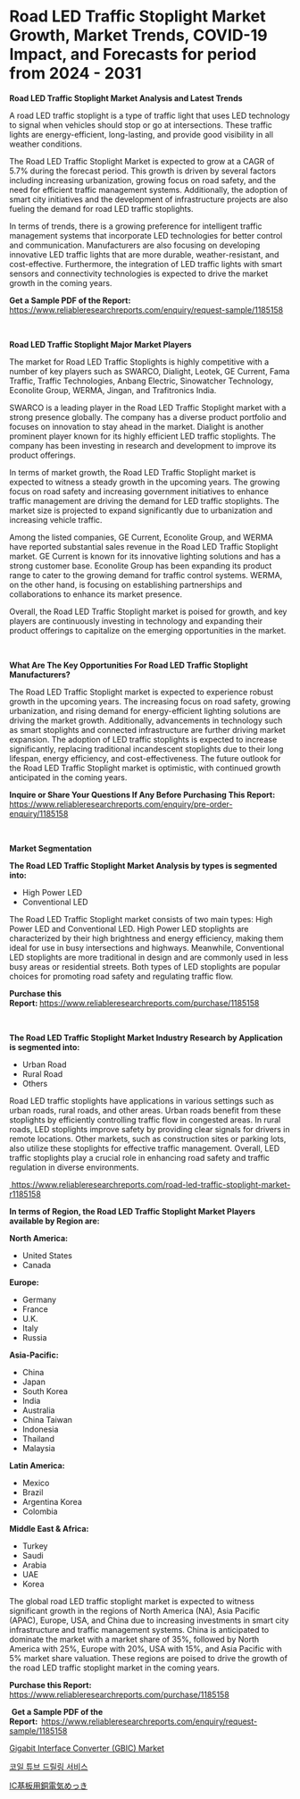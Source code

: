 <p><h1>Road LED Traffic Stoplight Market Growth, Market Trends, COVID-19 Impact, and Forecasts for period from 2024 - 2031</h1></p><p><strong>Road LED Traffic Stoplight Market Analysis and Latest Trends</strong></p>
<p><p>A road LED traffic stoplight is a type of traffic light that uses LED technology to signal when vehicles should stop or go at intersections. These traffic lights are energy-efficient, long-lasting, and provide good visibility in all weather conditions.</p><p>The Road LED Traffic Stoplight Market is expected to grow at a CAGR of 5.7% during the forecast period. This growth is driven by several factors including increasing urbanization, growing focus on road safety, and the need for efficient traffic management systems. Additionally, the adoption of smart city initiatives and the development of infrastructure projects are also fueling the demand for road LED traffic stoplights.</p><p>In terms of trends, there is a growing preference for intelligent traffic management systems that incorporate LED technologies for better control and communication. Manufacturers are also focusing on developing innovative LED traffic lights that are more durable, weather-resistant, and cost-effective. Furthermore, the integration of LED traffic lights with smart sensors and connectivity technologies is expected to drive the market growth in the coming years.</p></p>
<p><strong>Get a Sample PDF of the Report:&nbsp;</strong> <a href="https://www.reliableresearchreports.com/enquiry/request-sample/1185158">https://www.reliableresearchreports.com/enquiry/request-sample/1185158</a></p>
<p>&nbsp;</p>
<p><strong>Road LED Traffic Stoplight Major Market Players</strong></p>
<p><p>The market for Road LED Traffic Stoplights is highly competitive with a number of key players such as SWARCO, Dialight, Leotek, GE Current, Fama Traffic, Traffic Technologies, Anbang Electric, Sinowatcher Technology, Econolite Group, WERMA, Jingan, and Trafitronics India. </p><p>SWARCO is a leading player in the Road LED Traffic Stoplight market with a strong presence globally. The company has a diverse product portfolio and focuses on innovation to stay ahead in the market. Dialight is another prominent player known for its highly efficient LED traffic stoplights. The company has been investing in research and development to improve its product offerings.</p><p>In terms of market growth, the Road LED Traffic Stoplight market is expected to witness a steady growth in the upcoming years. The growing focus on road safety and increasing government initiatives to enhance traffic management are driving the demand for LED traffic stoplights. The market size is projected to expand significantly due to urbanization and increasing vehicle traffic.</p><p>Among the listed companies, GE Current, Econolite Group, and WERMA have reported substantial sales revenue in the Road LED Traffic Stoplight market. GE Current is known for its innovative lighting solutions and has a strong customer base. Econolite Group has been expanding its product range to cater to the growing demand for traffic control systems. WERMA, on the other hand, is focusing on establishing partnerships and collaborations to enhance its market presence.</p><p>Overall, the Road LED Traffic Stoplight market is poised for growth, and key players are continuously investing in technology and expanding their product offerings to capitalize on the emerging opportunities in the market.</p></p>
<p>&nbsp;</p>
<p><strong>What Are The Key Opportunities For Road LED Traffic Stoplight Manufacturers?</strong></p>
<p><p>The Road LED Traffic Stoplight market is expected to experience robust growth in the upcoming years. The increasing focus on road safety, growing urbanization, and rising demand for energy-efficient lighting solutions are driving the market growth. Additionally, advancements in technology such as smart stoplights and connected infrastructure are further driving market expansion. The adoption of LED traffic stoplights is expected to increase significantly, replacing traditional incandescent stoplights due to their long lifespan, energy efficiency, and cost-effectiveness. The future outlook for the Road LED Traffic Stoplight market is optimistic, with continued growth anticipated in the coming years.</p></p>
<p><strong>Inquire or Share Your Questions If Any Before Purchasing This Report:</strong> <a href="https://www.reliableresearchreports.com/enquiry/pre-order-enquiry/1185158">https://www.reliableresearchreports.com/enquiry/pre-order-enquiry/1185158</a></p>
<p>&nbsp;</p>
<p><strong>Market Segmentation</strong></p>
<p><strong>The Road LED Traffic Stoplight Market Analysis by types is segmented into:</strong></p>
<p><ul><li>High Power LED</li><li>Conventional LED</li></ul></p>
<p><p>The Road LED Traffic Stoplight market consists of two main types: High Power LED and Conventional LED. High Power LED stoplights are characterized by their high brightness and energy efficiency, making them ideal for use in busy intersections and highways. Meanwhile, Conventional LED stoplights are more traditional in design and are commonly used in less busy areas or residential streets. Both types of LED stoplights are popular choices for promoting road safety and regulating traffic flow.</p></p>
<p><strong>Purchase this Report:&nbsp;</strong><a href="https://www.reliableresearchreports.com/purchase/1185158">https://www.reliableresearchreports.com/purchase/1185158</a></p>
<p>&nbsp;</p>
<p><strong>The Road LED Traffic Stoplight Market Industry Research by Application is segmented into:</strong></p>
<p><ul><li>Urban Road</li><li>Rural Road</li><li>Others</li></ul></p>
<p><p>Road LED traffic stoplights have applications in various settings such as urban roads, rural roads, and other areas. Urban roads benefit from these stoplights by efficiently controlling traffic flow in congested areas. In rural roads, LED stoplights improve safety by providing clear signals for drivers in remote locations. Other markets, such as construction sites or parking lots, also utilize these stoplights for effective traffic management. Overall, LED traffic stoplights play a crucial role in enhancing road safety and traffic regulation in diverse environments.</p></p>
<p><a href="https://www.reliableresearchreports.com/road-led-traffic-stoplight-market-r1185158">&nbsp;https://www.reliableresearchreports.com/road-led-traffic-stoplight-market-r1185158</a></p>
<p><strong>In terms of Region, the Road LED Traffic Stoplight Market Players available by Region are:</strong></p>
<p>
    <p> <strong> North America: </strong>
        <ul>
            <li>United States</li>
            <li>Canada</li>
        </ul>
        </p> 
    <p> <strong> Europe: </strong>
        <ul>
            <li>Germany</li>
            <li>France</li>
            <li>U.K.</li>
            <li>Italy</li>
            <li>Russia</li>
        </ul>
        </p> 
    <p> <strong> Asia-Pacific: </strong>
        <ul>
            <li>China</li>
            <li>Japan</li>
            <li>South Korea</li>
            <li>India</li>
            <li>Australia</li>
            <li>China Taiwan</li>
            <li>Indonesia</li>
            <li>Thailand</li>
            <li>Malaysia</li>
        </ul>
        </p> 
    <p> <strong> Latin America: </strong>
        <ul>
            <li>Mexico</li>
            <li>Brazil</li>
            <li>Argentina Korea</li>
            <li>Colombia</li>
        </ul>
        </p> 
    <p> <strong> Middle East & Africa: </strong>
        <ul>
            <li>Turkey</li>
            <li>Saudi</li>
            <li>Arabia</li>
            <li>UAE</li>
            <li>Korea</li>
        </ul>
    </p>
    </p>
<p><p>The global road LED traffic stoplight market is expected to witness significant growth in the regions of North America (NA), Asia Pacific (APAC), Europe, USA, and China due to increasing investments in smart city infrastructure and traffic management systems. China is anticipated to dominate the market with a market share of 35%, followed by North America with 25%, Europe with 20%, USA with 15%, and Asia Pacific with 5% market share valuation. These regions are poised to drive the growth of the road LED traffic stoplight market in the coming years.</p></p>
<p><strong>Purchase this Report: </strong><a href="https://www.reliableresearchreports.com/purchase/1185158">https://www.reliableresearchreports.com/purchase/1185158</a></p>
<p>&nbsp;<strong>Get a Sample PDF of the Report:&nbsp;&nbsp;</strong><a href="https://www.reliableresearchreports.com/enquiry/request-sample/1185158">https://www.reliableresearchreports.com/enquiry/request-sample/1185158</a></p>
<p><strong></strong></p>
<p><p><a href="https://github.com/gamblestampleyjenny50m5sl6/Market-Research-Report-List-3/blob/main/gigabit-interface-converter-gbic-market.md">Gigabit Interface Converter (GBIC) Market</a></p><p><a href="https://medium.com/@seanturner6262/%EC%BD%94%EC%9D%BC%EB%93%9C-%ED%8A%9C%EB%B9%99-%EB%93%9C%EB%A6%B4%EB%A7%81-%EC%84%9C%EB%B9%84%EC%8A%A4-%EC%8B%9C%EC%9E%A5-%EC%A0%84%EB%A7%9D-%EC%82%B0%EC%97%85-%EA%B0%9C%EC%9A%94-%EB%B0%8F-%EC%98%88%EC%B8%A1-2024%EB%85%84%EB%B6%80%ED%84%B0-2031%EB%85%84-c8fcf91e4b67">코일 튜브 드릴링 서비스</a></p><p><a href="https://medium.com/@jarredmertz53/ic%E5%9F%BA%E6%9D%BF%E7%94%A8%E3%81%AE%E9%8A%85%E3%82%81%E3%83%83%E3%81%8D%E3%81%AE%E5%88%86%E6%9E%90-%E3%82%B0%E3%83%AD%E3%83%BC%E3%83%90%E3%83%AB%E7%94%A3%E6%A5%AD%E3%81%AE%E5%B1%95%E6%9C%9B%E3%81%A8%E4%BA%88%E6%B8%AC-2024%E5%B9%B4%E3%81%8B%E3%82%892031%E5%B9%B4-bd295b5ce7a1">IC基板用銅電気めっき</a></p></p>